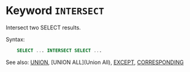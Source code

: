 # Keyword `INTERSECT`

Intersect two SELECT results.

Syntax:
```sql
    SELECT ... INTERSECT SELECT ...
```

See also: [UNION](Union), [UNION ALL](Union All), [EXCEPT](Except), [CORRESPONDING](Corresponding)